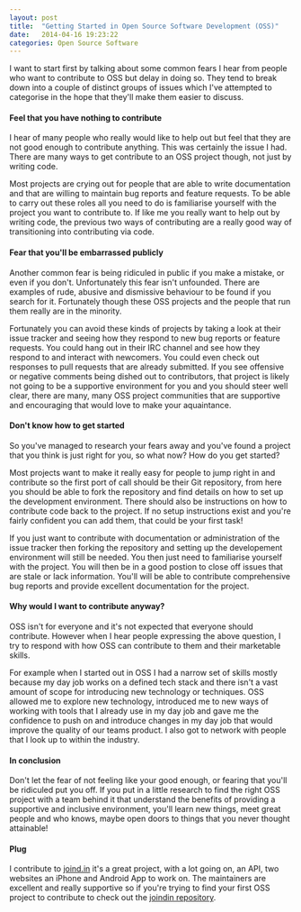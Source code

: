 ```yaml
---
layout: post
title:  "Getting Started in Open Source Software Development (OSS)"
date:   2014-04-16 19:23:22
categories: Open Source Software
---
```


I want to start first by talking about some common fears I hear from people who want to contribute
to OSS but delay in doing so. They tend to break down into a couple of distinct groups of issues
which I've attempted to categorise in the hope that they'll make them easier to discuss.

#### Feel that you have nothing to contribute

I hear of many people who really would like to help out but feel that they are not good enough
to contribute anything. This was certainly the issue I had. There are many ways to get contribute
to an OSS project though, not just by writing code. 

Most projects are crying out for people that are able to write documentation and that are
willing to maintain bug reports and feature requests. To be able to carry out these roles
all you need to do is familiarise yourself with the project you want to contribute to. If
like me you really want to help out by writing code, the previous two ways of contributing
are a really good way of transitioning into contributing via code.

#### Fear that you'll be embarrassed publicly

Another common fear is being ridiculed in public if you make a mistake, or even if you don't.
Unfortunately this fear isn't unfounded. There are examples of rude, abusive and dismissive
behaviour to be found if you search for it. Fortunately though these OSS projects and the people that
run them really are in the minority.

Fortunately you can avoid these kinds of projects by taking a look at their issue tracker and seeing
how they respond to new bug reports or feature requests. You could hang out in their IRC channel 
and see how they respond to and interact with newcomers. You could even check out responses to pull
requests that are already submitted. If you see offensive or negative comments being dished out to 
contributors, that project is likely not going to be a supportive environment for you and you should
steer well clear, there are many, many OSS project communities that are supportive and encouraging
that would love to make your aquaintance.

#### Don't know how to get started

So you've managed to research your fears away and you've found a project that you think is just
right for you, so what now? How do you get started?

Most projects want to make it really easy for people to jump right in and contribute so the first
port of call should be their Git repository, from here you should be able to fork the repository
and find details on how to set up the development environment. There should also be instructions
on how to contribute code back to the project. If no setup instructions exist and you're fairly
confident you can add them, that could be your first task!

If you just want to contribute with documentation or administration of the issue tracker then
forking the repository and setting up the developement environment will still be needed. You
then just need to familiarise yourself with the project. You will then be in a good postion to
close off issues that are stale or lack information. You'll will be able to contribute comprehensive
bug reports and provide excellent documentation for the project.

#### Why would I want to contribute anyway?

OSS isn't for everyone and it's not expected that everyone should contribute. However when I 
hear people expressing the above question, I try to respond with how OSS can contribute to them 
and their marketable skills.

For example when I started out in OSS I had a narrow set of skills mostly because my day job
works on a defined tech stack and there isn't a vast amount of scope for introducing new 
technology or techniques. OSS allowed me to explore new technology, introduced me to new ways of
working with tools that I already use in my day job and gave me the confidence to push on and
introduce changes in my day job that would improve the quality of our teams product. I also got to
network with people that I look up to within the industry.

#### In conclusion

Don't let the fear of not feeling like your good enough, or fearing that you'll be ridiculed put
you off. If you put in a little research to find the right OSS project with a team behind it that
understand the benefits of providing a supportive and inclusive environment, you'll learn new
things, meet great people and who knows, maybe open doors to things that you never thought attainable!

#### Plug

I contribute to [joind.in][joind-in] it's a great project, with a lot going on, an API, two websites
an iPhone and Android App to work on. The maintainers are excellent and really supportive so if you're
trying to find your first OSS project to contribute to check out the [joindin repository][joind-in-github].

[joind-in]: http://joind.in
[joind-in-github]:    http://github.com/joindin/joind.in
